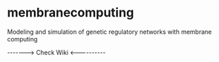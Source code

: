 membranecomputing
=================

Modeling and simulation of genetic regulatory networks with membrane computing

-------> Check Wiki <----------
